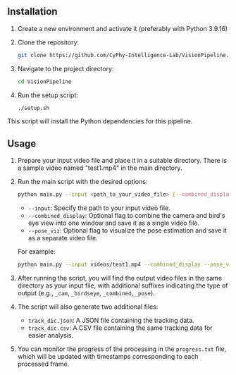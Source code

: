 ## Installation

1. Create a new environment and activate it (preferably with Python 3.9.16)

2. Clone the repository:
    ```sh
    git clone https://github.com/CyPhy-Intelligence-Lab/VisionPipeline.git
    ```

3. Navigate to the project directory:
    ```sh
    cd VisionPipeline
    ```

4. Run the setup script:
    ```sh
    ./setup.sh
    ```

This script will install the Python dependencies for this pipeline.

## Usage
1. Prepare your input video file and place it in a suitable directory. There is a sample video named "test1.mp4" in the main directory.

2. Run the main script with the desired options:
    ```sh
    python main.py --input <path_to_your_video_file> [--combined_display] [--pose_viz]
    ```

   - `--input`: Specify the path to your input video file.
   - `--combined_display`: Optional flag to combine the camera and bird's eye view into one window and save it as a single video file.
   - `--pose_viz`: Optional flag to visualize the pose estimation and save it as a separate video file.

   For example:
    ```sh
    python main.py --input videos/test1.mp4 --combined_display --pose_viz
    ```

3. After running the script, you will find the output video files in the same directory as your input file, with additional suffixes indicating the type of output (e.g., `_cam`, `_birdseye`, `_combined`, `_pose`).

4. The script will also generate two additional files:
    - `track_dic.json`: A JSON file containing the tracking data.
    - `track_dic.csv`: A CSV file containing the same tracking data for easier analysis.

5. You can monitor the progress of the processing in the `progress.txt` file, which will be updated with timestamps corresponding to each processed frame.




